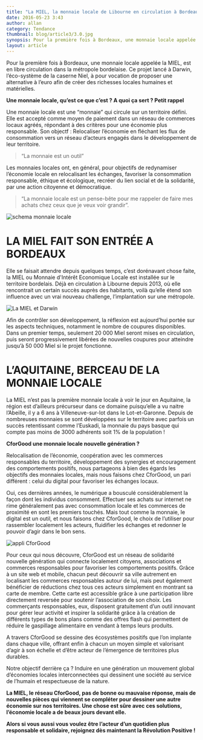 ```yaml
---
title: "La MIEL, la monnaie locale de Libourne en circulation à Bordeaux"
date: 2016-05-23 3:43
author: allan
category: Tendance
thumbnail: blog/article3/3.0.jpg
synopsis: Pour la première fois à Bordeaux, une monnaie locale appelée la MIEL, est en libre circulation dans la métropole bordelaise. Le projet à été lancé à Darwin et compte bien s’étendre sur l’ensemble de la ville de Bordeaux !
layout: article
---
```


Pour la première fois à Bordeaux, une monnaie locale appelée la MIEL, est en libre circulation dans la métropole bordelaise. Ce projet lancé à Darwin, l’éco-système de la caserne Niel, à pour vocation de proposer une alternative à l’euro afin de créer des richesses locales humaines et matérielles.

**Une monnaie locale, qu’est ce que c’est ? A quoi ça sert ? Petit rappel**

Une monnaie locale est une “monnaie” qui circule sur un territoire défini. Elle est accepté comme moyen de paiement dans un réseau de commerces locaux agréés, répondant à des critères pour une économie plus responsable.
Son objectf : Relocaliser l’économie en fléchant les flux de consommation vers un réseau d’acteurs engagés dans le développement de leur territoire.

> “La monnaie est un outil”

Les monnaies locales ont, en général, pour objectifs de redynamiser l’économie locale en relocalisant les échanges, favoriser la consommation responsable, éthique et écologique, recréer du lien social et de la solidarité, par une action citoyenne et démocratique.

> “La monnaie locale est un pense-bête pour me rappeler de faire mes achats chez ceux que je veux voir grandir”.

![schema monnaie locale](blog/article3/3.1.jpg)

# LA MIEL FAIT SON ENTRÉE A BORDEAUX

Elle se faisait attendre depuis quelques temps, c’est dorénavant chose faite, la MIEL ou Monnaie d'Intérêt Economique Locale est installée sur le territoire bordelais.
Déjà en circulation à Libourne depuis 2013, où elle rencontrait un certain succès auprès des habitants, voilà qu’elle étend son influence avec un vrai nouveau challenge, l’implantation sur une métropole.

![La MIEL et Darwin](blog/article3/3.2.jpg)

Afin de contrôler son développement, la réflexion est aujourd’hui portée sur les aspects techniques, notamment le nombre de coupures disponibles. Dans un premier temps, seulement 20 000 Miel seront mises en circulation, puis seront progressivement libérées de nouvelles coupures pour atteindre jusqu’à 50 000 Miel si le projet fonctionne.

# L’AQUITAINE, BERCEAU DE LA MONNAIE LOCALE

La MIEL n’est pas la première monnaie locale à voir le jour en Aquitaine, la région est d’ailleurs précurseur dans ce domaine puisqu’elle a vu naitre l’Abeille, il y a 6 ans à Villeneuve-sur-lot dans le Lot-et-Garonne.
Depuis de nombreuses monnaies se sont développées sur le territoire avec parfois un succès retentissant comme l’Euskadi, la monnaie du pays basque qui compte pas moins de 3000 adhérents soit 1% de la population !

**CforGood une monnaie locale nouvelle génération ?**

Relocalisation de l’économie, coopération avec les commerces responsables du territoire, développement des synergies et encouragement des comportements positifs, nous partageons à bien des égards les objectifs des monnaies locales, mais nous faisons chez CforGood, un pari différent : celui du digital pour favoriser les échanges locaux.

Oui, ces dernières années, le numérique a bousculé considérablement la façon dont les individus consomment. Effectuer ses achats sur internet ne rime généralement pas avec consommation locale et les commerces de proximité en sont les premiers touchés.
Mais tout comme la monnaie, le digital est un outil, et nous faisons chez CforGood, le choix de l’utiliser pour rassembler localement les acteurs, fluidifier les échanges et redonner le pouvoir d’agir dans le bon sens.

![appli CforGood](blog/article3/3.3.jpg)

Pour ceux qui nous découvre, CforGood est un réseau de solidarité nouvelle génération qui connecte localement citoyens, associations et commerces responsables pour favoriser les comportements positifs.
Grâce à un site web et mobile, chacun peut découvrir sa ville autrement en localisant les commerces responsables autour de lui, mais peut également bénéficier de réductions chez tous ces acteurs simplement en montrant sa carte de membre. Cette carte est accessible grâce à une participation libre directement reversée pour soutenir l’association de son choix.
Les commerçants responsables, eux, disposent gratuitement d’un outil innovant pour gérer leur activité et inspirer la solidarité grâce à la création de différents types de bons plans comme des offres flash qui permettent de réduire le gaspillage alimentaire en vendant à temps leurs produits.

A travers CforGood se dessine des écosystèmes positifs que l’on implante dans chaque ville, offrant enfin à chacun un moyen simple et valorisant d’agir à son échelle et d’être acteur de l’émergence de territoires plus durables.

Notre objectif derrière ça ? Induire en une génération un mouvement global d’économies locales interconnectées qui dessinent une société au service de l’humain et respectueuse de la nature.


**La MIEL, le réseau CforGood, pas de bonne ou mauvaise réponse, mais de nouvelles pièces qui viennent se compléter pour dessiner une autre économie sur nos territoires. Une chose est sûre avec ces solutions, l’économie locale a de beaux jours devant elle.**

**Alors si vous aussi vous voulez être l’acteur d’un quotidien plus responsable et solidaire, rejoignez dès maintenant la Révolution Positive !**